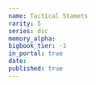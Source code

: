 ```yaml
---
name: Tactical Stamets
rarity: 5
series: dsc
memory_alpha:
bigbook_tier: -1
in_portal: true
date:
published: true
---
```



